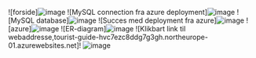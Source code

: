 ![forside]![image](https://github.com/user-attachments/assets/5ca0b52a-546a-4c7c-8152-872ce3bcefa1)
![MySQL connection fra azure deployment]![image](https://github.com/user-attachments/assets/bfbc73b0-3fd5-4682-8f58-fcb4e0b9808c)
![MySQL database]![image](https://github.com/user-attachments/assets/03e692f7-bc9e-45f0-9178-53fc1ddd7a12)
![Succes med deployment fra azure]![image](https://github.com/user-attachments/assets/ba97f67d-2d96-4cf0-9273-188f99417644)
![azure]![image](https://github.com/user-attachments/assets/b2c12ff0-a7c1-403f-ae50-bd869d8c34b2)
![ER-diagram]![image](https://github.com/user-attachments/assets/f0c1b99c-66fd-4bc6-9201-25803a0be6fe)
![Klikbart link til webaddresse,tourist-guide-hvc7ezc8ddg7g3gh.northeurope-01.azurewebsites.net]!
![image](https://github.com/user-attachments/assets/b17eb0f0-6a61-4caf-b1fb-36d75ef3afb2)





